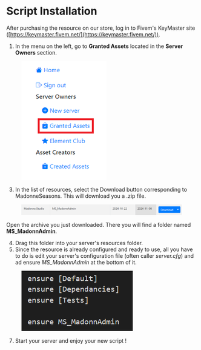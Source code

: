 # Script Installation

After purchasing the resource on our store, log in to Fivem's KeyMaster site ([https://keymaster.fivem.net/](https://keymaster.fivem.net/)).

1. In the menu on the left, go to **Granted Assets** located in the **Server Owners** section.

<figure><img src="../../.gitbook/assets/Sans titre.png" alt=""><figcaption></figcaption></figure>

3. In the list of resources, select the Download button corresponding to MadonneSeasons. This will download you a .zip file.

<figure><img src="../../.gitbook/assets/image (33).png" alt=""><figcaption></figcaption></figure>

Open the archive you just downloaded. There you will find a folder named **MS\_MadonnAdmin**.

4. Drag this folder into your server's resources folder.
5. Since the resource is already configured and ready to use, all you have to do is edit your server's configuration file (often caller _server.cfg_) and ad ensure _MS\_MadonnAdmin_ at the bottom of it.

<figure><img src="../../.gitbook/assets/image_2024-12-07_190815829.png" alt=""><figcaption></figcaption></figure>

7. Start your server and enjoy your new script !

